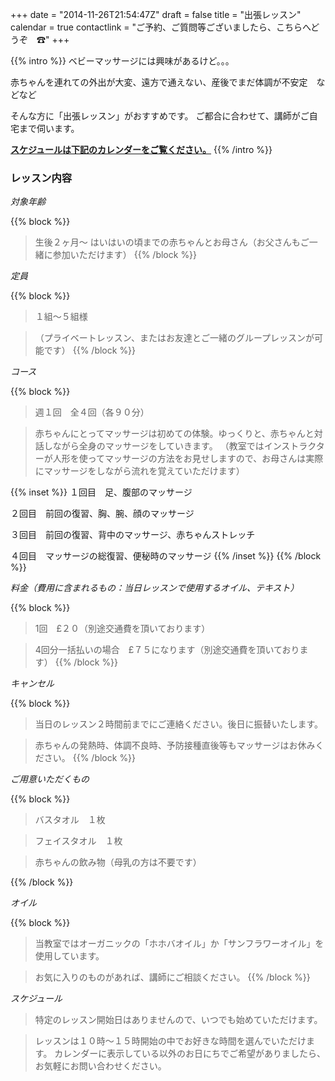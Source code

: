 +++
date = "2014-11-26T21:54:47Z"
draft = false
title = "出張レッスン"
calendar = true
contactlink = "ご予約、ご質問等ございましたら、こちらへどうぞ　☎"
+++

{{% intro %}}
ベビーマッサージには興味があるけど。。。

赤ちゃんを連れての外出が大変、遠方で通えない、産後でまだ体調が不安定　などなど

そんな方に「出張レッスン」がおすすめです。
ご都合に合わせて、講師がご自宅まで伺います。

**[スケジュールは下記のカレンダーをご覧ください。](#calendar)**
{{% /intro %}}

### レッスン内容

*対象年齢*

{{% block %}}
> 生後２ヶ月〜 はいはいの頃までの赤ちゃんとお母さん（お父さんもご一緒に参加いただけます）
{{% /block %}}

*定員*

{{% block %}}
> １組〜５組様

> （プライベートレッスン、またはお友達とご一緒のグループレッスンが可能です）
{{% /block %}}

*コース*

{{% block %}}
> 週１回　全４回（各９０分）

> 赤ちゃんにとってマッサージは初めての体験。ゆっくりと、赤ちゃんと対話しながら全身のマッサージをしていきます。
  （教室ではインストラクターが人形を使ってマッサージの方法をお見せしますので、お母さんは実際にマッサージをしながら流れを覚えていただけます）

{{% inset %}}
１回目　足、腹部のマッサージ

２回目　前回の復習、胸、腕、顔のマッサージ

３回目　前回の復習、背中のマッサージ、赤ちゃんストレッチ

４回目　マッサージの総復習、便秘時のマッサージ
{{% /inset %}}
{{% /block %}}

*料金（費用に含まれるもの：当日レッスンで使用するオイル、テキスト）*

{{% block %}}
> 1回　£２０（別途交通費を頂いております）

> 4回分一括払いの場合　£７５になります（別途交通費を頂いております）
{{% /block %}}

*キャンセル*

{{% block %}}
> 当日のレッスン２時間前までにご連絡ください。後日に振替いたします。

>  赤ちゃんの発熱時、体調不良時、予防接種直後等もマッサージはお休みください。
{{% /block %}}

*ご用意いただくもの*

{{% block %}}
> バスタオル　１枚

> フェイスタオル　１枚

> 赤ちゃんの飲み物（母乳の方は不要です）

{{% /block %}}

*オイル*

{{% block %}}
> 当教室ではオーガニックの「ホホバオイル」か「サンフラワーオイル」を使用しています。

> お気に入りのものがあれば、講師にご相談ください。
{{% /block %}}

*スケジュール*

> 特定のレッスン開始日はありませんので、いつでも始めていただけます。

> レッスンは１０時～１５時開始の中でお好きな時間を選んでいただけます。
カレンダーに表示している以外のお日にちでご希望がありましたら、お気軽にお問い合わせください。

